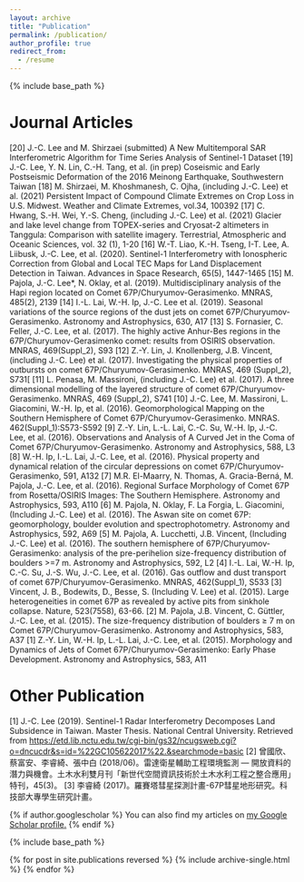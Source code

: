 ```yaml
---
layout: archive
title: "Publication"
permalink: /publication/
author_profile: true
redirect_from:
  - /resume
---
```


{% include base_path %}

Journal Articles
======

[20] J.-C. Lee and M. Shirzaei (submitted) A New Multitemporal SAR Interferometric Algorithm for Time Series Analysis of Sentinel-1 Dataset
[19] J.-C. Lee, Y. N. Lin, C.-H. Tang, et al. (in prep) Coseismic and Early Postseismic Deformation of the 2016 Meinong Earthquake, Southwestern Taiwan
[18] M. Shirzaei, M. Khoshmanesh, C. Ojha, (including J.-C. Lee) et al. (2021) Persistent Impact of Compound Climate Extremes on Crop Loss in U.S. Midwest. Weather and Climate Extremes, vol.34, 100392
[17] C. Hwang, S.-H. Wei, Y.-S. Cheng, (including J.-C. Lee) et al. (2021) Glacier and lake level change from TOPEX-series and Cryosat-2 altimeters in Tanggula: Comparison with satellite imagery. Terrestrial, Atmospheric and Oceanic Sciences, vol. 32 (1), 1-20
[16] W.-T. Liao, K.-H. Tseng, I-T. Lee, A. Liibusk, J.-C. Lee, et al. (2020). Sentinel-1 Interferometry with Ionospheric Correction from Global and Local TEC Maps for Land Displacement Detection in Taiwan. Advances in Space Research, 65(5), 1447-1465
[15] M. Pajola, J.-C. Lee*, N. Oklay, et al. (2019). Multidisciplinary analysis of the Hapi region located on Comet 67P/Churyumov-Gerasimenko. MNRAS, 485(2), 2139
[14] I.-L. Lai, W.-H. Ip, J.-C. Lee et al. (2019). Seasonal variations of the source regions of the dust jets on comet 67P/Churyumov-Gerasimenko. Astronomy and Astrophysics, 630, A17
[13] S. Fornasier, C. Feller, J.-C. Lee, et al. (2017). The highly active Anhur-Bes regions in the 67P/Churyumov-Gerasimenko comet: results from OSIRIS observation. MNRAS, 469(Suppl_2), S93
[12] Z.-Y. Lin, J. Knollenberg, J.B. Vincent, (including J.-C. Lee) et al. (2017). Investigating the physical properties of outbursts on comet 67P/Churyumov-Gerasimenko. MNRAS, 469 (Suppl_2), S731[
[11] L. Penasa, M. Massironi, (including J.-C. Lee) et al. (2017). A three dimensional modelling of the layered structure of comet 67P/Churyumov-Gerasimenko. MNRAS, 469 (Suppl_2), S741
[10] J.-C. Lee, M. Massironi, L. Giacomini, W.-H. Ip, et al. (2016). Geomorphological Mapping on the Southern Hemisphere of Comet 67P/Churyumov-Gerasimenko. MNRAS. 462(Suppl_1):S573-S592
[9] Z.-Y. Lin, L.-L. Lai, C.-C. Su, W.-H. Ip, J.-C. Lee, et al. (2016). Observations and Analysis of A Curved Jet in the Coma of Comet 67P/Churyumov-Gerasimenko. Astronomy and Astrophysics, 588, L3
[8] W.-H. Ip, I.-L. Lai, J.-C. Lee, et al. (2016). Physical property and dynamical relation of the circular depressions on comet 67P/Churyumov-Gerasimenko, 591, A132
[7]  M.R. El-Maarry, N. Thomas, A. Gracia-Berná, M. Pajola, J.-C. Lee, et al. (2016). Regional Surface Morphology of Comet 67P from Rosetta/OSIRIS Images: The Southern Hemisphere. Astronomy and Astrophysics, 593, A110
[6] M. Pajola, N. Oklay, F. La Forgia, L. Giacomini, (Including J.-C. Lee) et al. (2016). The Aswan site on comet 67P: geomorphology, boulder evolution and spectrophotometry. Astronomy and Astrophysics, 592, A69
[5] M. Pajola, A. Lucchetti, J.B. Vincent, (Including J.-C. Lee) et al. (2016). The southern hemisphere of 67P/Churyumov-Gerasimenko: analysis of the pre-perihelion size-frequency distribution of boulders >=7 m. Astronomy and Astrophysics, 592, L2
[4] I.-L. Lai, W.-H. Ip, C.-C. Su, J.-S. Wu, J.-C. Lee, et al. (2016). Gas outflow and dust transport of    comet 67P/Churyumov-Gerasimenko. MNRAS, 462(Suppl_1), S533
[3] Vincent, J. B., Bodewits, D., Besse, S. (Including V. Lee) et al. (2015). Large heterogeneities in comet 67P as revealed by active pits from sinkhole collapse. Nature, 523(7558), 63-66.
[2] M. Pajola, J.B. Vincent, C. Güttler, J.-C. Lee, et al. (2015). The size-frequency distribution of  boulders ≥ 7 m on Comet 67P/Churyumov-Gerasimenko. Astronomy and Astrophysics, 583, A37
[1] Z.-Y. Lin, W.-H. Ip, L.-L. Lai, J.-C. Lee, et al. (2015). Morphology and Dynamics of Jets of Comet 67P/Churyumov-Gerasimenko: Early Phase Development. Astronomy and Astrophysics, 583, A11

Other Publication
======
[1]  J.-C. Lee (2019). Sentinel-1 Radar Interferometry Decomposes Land Subsidence in Taiwan. Master Thesis. National Central University. Retrieved from https://etd.lib.nctu.edu.tw/cgi-bin/gs32/ncugsweb.cgi?o=dncucdr&s=id=%22GC105622017%22.&searchmode=basic
[2] 曾國欣、蔡富安、李睿綺、張中白 (2018/06)。雷達衛星輔助工程環境監測 — 開放資料的潛力與機會。土木水利雙月刊「新世代空間資訊技術於土木水利工程之整合應用」特刊，45(3)。
[3] 李睿綺 (2017)。羅賽塔彗星探測計畫-67P彗星地形研究。科技部大專學生研究計畫。

{% if author.googlescholar %}
  You can also find my articles on <u><a href="{{author.googlescholar}}">my Google Scholar profile</a>.</u>
{% endif %}

{% include base_path %}

{% for post in site.publications reversed %}
  {% include archive-single.html %}
{% endfor %}
